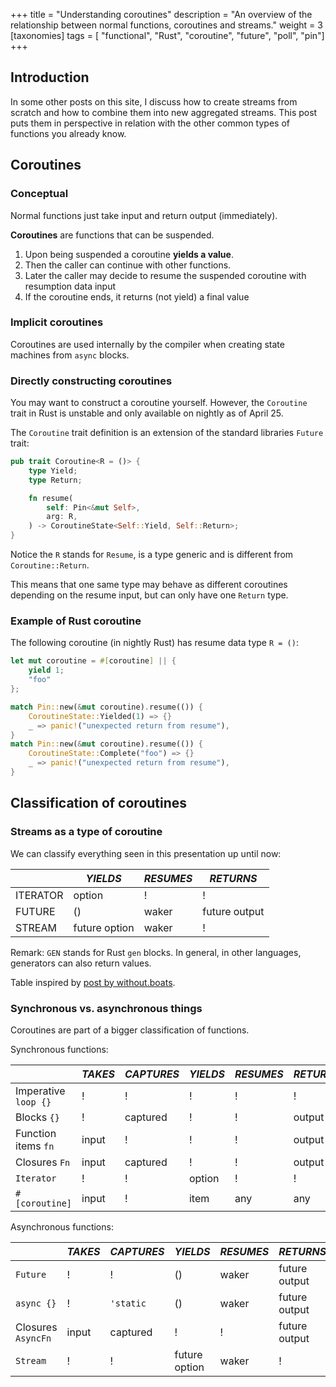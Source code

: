 +++
title = "Understanding coroutines"
description = "An overview of the relationship between normal functions, coroutines and streams."
weight = 3
[taxonomies]
tags = [ "functional", "Rust", "coroutine", "future", "poll", "pin"]
+++

## Introduction

In some other posts on this site, I discuss how to create streams from scratch and how to combine them into new aggregated streams. This post puts them in perspective in relation with the other common types of functions you already know.


## Coroutines


### Conceptual

Normal functions just take input and return output (immediately).

**Coroutines** are functions that can be suspended.

1. Upon being suspended a coroutine **yields a value**.
2. Then the caller can continue with other functions.
3. Later the caller may decide to resume the suspended coroutine with resumption data input
4. If the coroutine ends, it returns (not yield) a final value 

### Implicit coroutines

Coroutines are used internally by the compiler when creating state machines from `async` blocks.

### Directly constructing coroutines

You may want to construct a coroutine yourself. However, the `Coroutine` trait in Rust is unstable and only available on nightly as of April 25.

The `Coroutine` trait definition is an extension of the standard libraries `Future` trait:

```rust
pub trait Coroutine<R = ()> {
    type Yield;
    type Return;

    fn resume(
        self: Pin<&mut Self>,
        arg: R,
    ) -> CoroutineState<Self::Yield, Self::Return>;
}
```

Notice the `R` stands for `Resume`, is a type generic and is different from `Coroutine::Return`. 

This means that one same type may behave as different coroutines depending on the resume input, but can only have one `Return` type.



### Example of Rust coroutine


The following coroutine (in nightly Rust) has resume data type `R = ()`:

```rust
let mut coroutine = #[coroutine] || {
    yield 1;
    "foo"
};

match Pin::new(&mut coroutine).resume(()) {
    CoroutineState::Yielded(1) => {}
    _ => panic!("unexpected return from resume"),
}
match Pin::new(&mut coroutine).resume(()) {
    CoroutineState::Complete("foo") => {}
    _ => panic!("unexpected return from resume"),
}
```


## Classification of coroutines

### Streams as a type of coroutine

We can classify everything seen in this presentation up until now:

|          | _YIELDS_      | _RESUMES_ | _RETURNS_     |
| -------- | ------------- | --------- | ------------- |
| ITERATOR | option        | !         | !             |
| FUTURE   | ()            | waker     | future output |
| STREAM   | future option | waker     | !             |

Remark: `GEN` stands for Rust `gen` blocks. In general, in other languages, generators can also return values.

Table inspired by [post by without.boats](https://without.boats/blog/poll-next/).

<!-- end_slide -->

### Synchronous vs. asynchronous things

Coroutines are part of a bigger classification of functions.

Synchronous functions:

|                      | _TAKES_ | _CAPTURES_ | _YIELDS_ | _RESUMES_ | _RETURNS_ |
| -------------------- | ------- | ---------- | -------- | --------- | --------- |
| Imperative `loop {}` | !       | !          | !        | !         | !         |
| Blocks `{}`          | !       | captured   | !        | !         | output    |
| Function items `fn`  | input   | !          | !        | !         | output    |
| Closures `Fn`        | input   | captured   | !        | !         | output    |
| `Iterator`           | !       | !          | option   | !         | !         |
| `#[coroutine]`       | input   | !          | item     | any       | any       |

Asynchronous functions:

|                    | _TAKES_ | _CAPTURES_ | _YIELDS_      | _RESUMES_ | _RETURNS_     |
| ------------------ | ------- | ---------- | ------------- | --------- | ------------- |
| `Future`           | !       | !          | ()            | waker     | future output |
| `async {}`         | !       | `'static`  | ()            | waker     | future output |
| Closures `AsyncFn` | input   | captured   | !             | !         | future output |
| `Stream`           | !       | !          | future option | waker     | !             |


